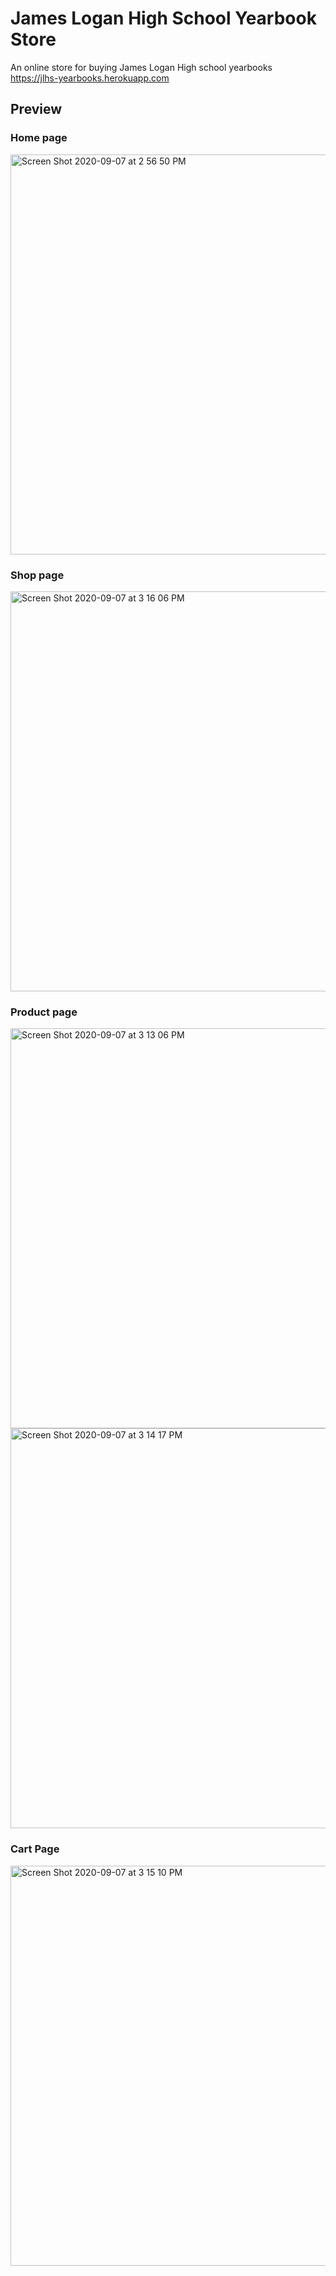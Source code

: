 # James Logan High School Yearbook Store
An online store for buying James Logan High school yearbooks  
https://jlhs-yearbooks.herokuapp.com  

## Preview

### Home page
<img width="640" alt="Screen Shot 2020-09-07 at 2 56 50 PM" src="https://user-images.githubusercontent.com/46303723/92418058-6c801b00-f11a-11ea-9c51-c37a89fcbf39.png">

### Shop page
<img width="640" alt="Screen Shot 2020-09-07 at 3 16 06 PM" src="https://user-images.githubusercontent.com/46303723/92418577-1e204b80-f11d-11ea-84eb-20c1eb7bd1b6.png">

### Product page
<img width="640" alt="Screen Shot 2020-09-07 at 3 13 06 PM" src="https://user-images.githubusercontent.com/46303723/92418580-24aec300-f11d-11ea-93a1-e8bf725a40d4.png">
<img width="640" alt="Screen Shot 2020-09-07 at 3 14 17 PM" src="https://user-images.githubusercontent.com/46303723/92418582-27a9b380-f11d-11ea-9d4c-45076ed54d25.png">

### Cart Page
<img width="640" alt="Screen Shot 2020-09-07 at 3 15 10 PM" src="https://user-images.githubusercontent.com/46303723/92418585-2a0c0d80-f11d-11ea-88fd-6803f5eb5c5f.png">
